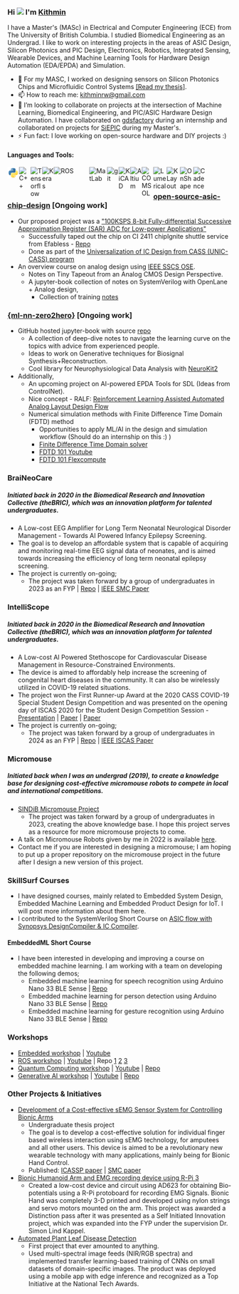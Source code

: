 ### Hi <img src="https://media.giphy.com/media/hvRJCLFzcasrR4ia7z/giphy.gif" width="25px"> I'm [Kithmin](https://www.kithminrw.com/)

I have a Master's (MASc) in Electrical and Computer Engineering (ECE) from The University of British Columbia. I studied Biomedical Engineering as an Undergrad. I like to work on interesting projects in the areas of ASIC Design, Silicon Photonics and PIC Design, Electronics, Robotics, Integrated Sensing, Wearable Devices, and Machine Learning Tools for Hardware Design Automation (EDA/EPDA) and Simulation.

- 🔭 For my MASC, I worked on designing sensors on Silicon Photonics Chips and Microfluidic Control Systems [[Read my thesis]](https://open.library.ubc.ca/soa/cIRcle/collections/ubctheses/24/items/1.0445597).
- 📫 How to reach me: kithminrw@gmail.com
- 👯 I’m looking to collaborate on projects at the intersection of Machine Learning, Biomedical Engineering, and PIC/ASIC Hardware Design Automation. I have collaborated on [gdsfactory](https://gdsfactory.github.io/gdsfactory/) during an internship and collaborated on projects for [SiEPIC](https://github.com/SiEPIC) during my Master's.
- ⚡ Fun fact: I love working on open-source hardware and DIY projects :)

#### Languages and Tools:

[<img align="left" alt="Python" width="26px" src="https://raw.githubusercontent.com/devicons/devicon/master/icons/python/python-original.svg" />]()
[<img align="left" alt="C++" width="26px" src="https://raw.githubusercontent.com/isocpp/logos/master/cpp_logo.svg" />]()
[<img align="left" alt="Tensorflow" width="26px" src="https://raw.githubusercontent.com/valohai/ml-logos/master/tensorflow-tf.svg" />]()
[<img align="left" alt="Keras" width="26px" src="https://raw.githubusercontent.com/valohai/ml-logos/master/keras.svg" />]()
[<img align="left" alt="ROS" width="80px" src="https://upload.wikimedia.org/wikipedia/commons/thumb/b/bb/Ros_logo.svg/1280px-Ros_logo.svg.png" />]()
[<img align="left" alt="MatLab" width="40px" src="https://upload.wikimedia.org/wikipedia/commons/thumb/2/21/Matlab_Logo.png/667px-Matlab_Logo.png" />]()
[<img align="left" alt="git" width="26px" src="https://upload.wikimedia.org/wikipedia/commons/thumb/3/3f/Git_icon.svg/2048px-Git_icon.svg.png" />]()
[<img align="left" alt="KiCAD" width="26px" src="https://avatars.githubusercontent.com/u/3374914?s=200&v=4" />]()
[<img align="left" alt="Altium" width="26px" src="https://upload.wikimedia.org/wikipedia/commons/e/ea/Altium_Designer_Logo.png" />]()
[<img align="left" alt="COMSOL" width="26px" src="https://play-lh.googleusercontent.com/gdPzb-Oss6wI0v5P9HY5N15eb-nroNCiRnPXrtjvV2zoz4Q0Buw67e_RYkF0CsYvMx7F" />]()
[<img align="left" alt="Lumerical" width="30px" src="https://pbs.twimg.com/profile_images/1258494918634291200/tgR7gdWK_400x400.jpg" />]()
[<img align="left" alt="KLayout" width="30px" src="https://avatars.githubusercontent.com/u/46386928?s=200&v=4" />]()
[<img align="left" alt="OnShape" width="30px" src="https://play-lh.googleusercontent.com/yAS9WJJnjlCx77RxIvJSssrixhCdUxnBlM3CuPnQpl8QI3Ez19KreBL4xREc1gtmK_Y" />]()
[<img align="left" alt="Cadence" width="30px" src="https://companieslogo.com/img/orig/CDNS-20a21ff7.png?t=1652258778" />]()
<br />
<br />

<!--
[![Kithmin's GitHub stats](https://github-readme-stats.vercel.app/api?username=kithminrw&show_icons=true&theme=dark)](https://github.com/anuraghazra/github-readme-stats)
-->

### [open-source-asic-chip-design](https://github.com/SkillSurf) [Ongoing work]
- Our proposed project was a ["100KSPS 8-bit Fully-differential Successive Approximation Register (SAR) ADC for Low-power Applications"](https://repositories.efabless.com/kithminrw/IC2-CASS-2024)
  - Successfully taped out the chip on CI 2411 chipIgnite shuttle service from Efabless - [Repo](https://github.com/SkillSurf/8b-sar-adc-unic_cass)
  - Done as part of the [Universalization of IC Design from CASS (UNIC-CASS) program](https://ieee-cas.org/universalization-ic-design-cass-unic-cass)
- An overview course on analog design using [IEEE SSCS OSE](https://sscs-ose.github.io/).
  - Notes on Tiny Tapeout from an Analog CMOS Design Perspective.
  - A jupyter-book collection of notes on SystemVerilog with OpenLane + Analog design,
    - Collection of training [notes](https://unic-cass.github.io/unic-cass-training.html)

### [{ml-nn-zero2hero}](https://www.kithminrw.com/ml-nn-zero2hero/) [Ongoing work]
- GitHub hosted jupyter-book with source [repo](https://github.com/kithminrw/ml-nn-zero2hero)
  - A collection of deep-dive notes to navigate the learning curve on the topics with advice from experienced people.
  - Ideas to work on Generative techniques for Biosignal Synthesis+Reconstruction.
  - Cool library for Neurophysiological Data Analysis with [NeuroKit2](https://neuropsychology.github.io/NeuroKit/index.html)
- Additionally,
  - An upcoming project on AI-powered EPDA Tools for SDL (Ideas from ControlNet).
  - Nice concept - RALF: [Reinforcement Learning Assisted Automated Analog Layout Design Flow](https://github.com/iic-jku/IIC-RALF)
  - Numerical simulation methods with Finite Difference Time Domain (FDTD) method
    - Opportunities to apply ML/AI in the design and simulation workflow (Should do an internship on this :) )
    - [Finite Difference Time Domain solver](https://optics.ansys.com/hc/en-us/articles/360034914633-Finite-Difference-Time-Domain-FDTD-solver-introduction)
    - [FDTD 101 Youtube](https://www.youtube.com/watch?v=N1ohReRScls&list=PL7kxN4u_N9HGMhaR4SrTUro8VUmEjWNnI)
    - [FDTD 101 Flexcompute](https://www.flexcompute.com/fdtd101/)

### BraiNeoCare
##### Initiated back in 2020 in the Biomedical Research and Innovation Collective (theBRIC), which was an innovation platform for talented undergraduates. 
- A Low-cost EEG Amplifier for Long Term Neonatal Neurological Disorder Management - Towards AI Powered Infancy Epilepsy Screening.
- The goal is to develop an affordable system that is capable of acquiring and monitoring real-time EEG signal data of neonates, and is aimed towards increasing the efficiency of long term neonatal epilepsy screening.
- The project is currently on-going;
  - The project was taken forward by a group of undergraduates in 2023 as an FYP | [Repo](https://github.com/Dinuka-1999/BraiNeoCare) | [IEEE SMC Paper](https://arxiv.org/pdf/2406.16908)

### IntelliScope
##### Initiated back in 2020 in the Biomedical Research and Innovation Collective (theBRIC), which was an innovation platform for talented undergraduates. 
- A Low-cost AI Powered Stethoscope for Cardiovascular Disease Management in Resource-Constrained Environments.
- The device is aimed to affordably help increase the screening of congenital heart diseases in the community. It can also be wirelessly utilized in COVID-19 related situations.
- The project won the First Runner-up Award at the 2020 CASS COVID-19 Special Student Design Competition and was presented on the opening day of ISCAS 2020 for the Student Design Competition Session - [Presentation](https://drive.google.com/file/d/1RztRsTyAFzcmgW8hmfYzrs6aW5AQ1shj/view?usp=sharing) | [Paper](https://drive.google.com/file/d/19LmnasU0Bx8yN8EaQ_rB5XG1ntNo3QxQ/view) | [Paper](https://www.youtube.com/watch?v=bDfqPbMdl5g) 
- The project is currently on-going;
  - The project was taken forward by a group of undergraduates in 2024 as an FYP | [Repo](https://github.com/intelliscope-ai) | [IEEE ISCAS Paper](https://ieeexplore.ieee.org/document/9401093)

### Micromouse
##### Initiated back when I was an undergrad (2019), to create a knowledge base for designing cost-effective micromouse robots to compete in local and international competitions.
- [SINDiB Micromouse Project](https://github.com/sanjith1999/SINDiB-MicroMouse)
  - The project was taken forward by a group of undergraduates in 2023, creating the above knowledge base. I hope this project serves as a resource for more micromouse projects to come. 
- A talk on Micromouse Robots given by me in 2022 is available [here](https://docs.google.com/presentation/d/1EzACgUfxd5gQGBXqCMkfpz_SdqEy7rfr/edit?usp=sharing&ouid=110067105344034357131&rtpof=true&sd=true). 
- Contact me if you are interested in designing a micromouse; I am hoping to put up a proper repository on the micromouse project in the future after I design a new version of this project.

### SkillSurf Courses
 - I have designed courses, mainly related to Embedded System Design, Embedded Machine Learning and Embedded Product Design for IoT. I will post more information about them here.
 - I contributed to the SystemVerilog Short Course on [ASIC flow with Synopsys DesignCompiler & IC Compiler](https://github.com/SkillSurf/systemverilog/tree/master/asic_flow).

#### EmbeddedML Short Course
- I have been interested in developing and improving a course on embedded machine learning. I am working with a team on developing the following demos;
  - Embedded machine learning for speech recognition using Arduino Nano 33 BLE Sense | [Repo]()
  - Embedded machine learning for person detection using Arduino Nano 33 BLE Sense | [Repo]()
  - Embedded machine learning for gesture recognition using Arduino Nano 33 BLE Sense | [Repo](https://github.com/devnithw/gesture-tinyml)

### Workshops
 - [Embedded workshop](https://slinspire.lk/events/embedded-workshop/) | [Youtube](https://www.youtube.com/playlist?list=PLTW6nNce5t3IieOTPeGCx0hxbSSmbx5Vh)
 - [ROS workshop](https://ent.uom.lk/2023/03/06/slrc-22-advanced-robotics-workshop-a-journey-into-the-realm-of-ros/) | [Youtube](https://www.youtube.com/playlist?list=PLycNPeCNJhVeX9AhiOXh-B5Pe4zxsPE2r) | Repo [1](https://github.com/sakunaharinda/ROS-Handson-Session-1.1) [2](https://github.com/sakunaharinda/ROS-Handson-Session-1.2) [3](https://github.com/sakunaharinda/ROS-Handson-Session-2)
 - [Quantum Computing workshop](https://ent.uom.lk/2023/04/02/workshop-on-quantum-computing/) | [Youtube](https://www.youtube.com/playlist?list=PL9cCjI9HkwwChpdyl5bGOTHq3KdenSiGn) | [Repo](https://github.com/SkillSurf/introduction_qc)
 - [Generative AI workshop](https://skillsurf.github.io/introduction_genAI/intro.html) | [Youtube](https://www.youtube.com/playlist?list=PLTW6nNce5t3IieOTPeGCx0hxbSSmbx5Vh) | [Repo](https://github.com/SkillSurf/introduction_genAI)

### Other Projects & Initiatives
- [Development of a Cost-effective sEMG Sensor System for Controlling Bionic Arms](https://github.com/Laknath1996/sEMG-Hand-Gesture-Recognition) 
  - Undergraduate thesis project
  - The goal is to develop a cost-effective solution for individual finger based wireless interaction using sEMG technology, for amputees and all other users. This device is aimed to be a revolutionary new wearable technology with many applications, mainly being for Bionic Hand Control.
  - Published: [ICASSP paper](https://ieeexplore.ieee.org/document/9054227) | [SMC paper](https://ieeexplore.ieee.org/document/9283285)
- [Bionic Humanoid Arm and EMG recording device using R-Pi 3](https://github.com/kithminrw/EMG_RPi_BionicHand)
  - Created a low-cost device and circuit using AD623 for obtaining Bio-potentials using a R-Pi protoboard for recording EMG Signals. Bionic Hand was completely 3-D printed and developed using nylon strings and servo motors mounted on the arm. This project was awarded a Distinction pass after it was presented as a Self Initiated Innovation project, which was expanded into the FYP under the supervision Dr. Simon Lind Kappel.
- [Automated Plant Leaf Disease Detection](https://github.com/kahnchana/Plant_Disease_Recognition)
  - First project that ever amounted to anything.
  - Used multi-spectral image feeds (NIR/RGB spectra) and implemented transfer learning-based training of CNNs on small datasets of domain-specific images. The product was deployed using a mobile app with edge inference and recognized as a Top Initiative at the National Tech Awards.


